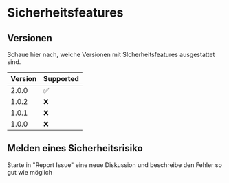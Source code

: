 # Sicherheitsfeatures

## Versionen

Schaue hier nach, welche Versionen mit SIcherheitsfeatures ausgestattet sind.

| Version | Supported          |
| ------- | ------------------ |
| 2.0.0   | :white_check_mark: |
| 1.0.2   | :x:                |
| 1.0.1   | :x:                |
| 1.0.0   | :x:                |

## Melden eines Sicherheitsrisiko

Starte in "Report Issue" eine neue Diskussion und beschreibe den Fehler so gut wie möglich
